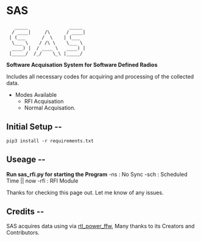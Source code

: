 # SAS
```
   _____               _____ 
  / ____|     /\      / ____|
 | (___      /  \    | (___  
  \___ \    / /\ \    \___ \ 
  ____) |  / ____ \   ____) |
 |_____/  /_/    \_\ |_____/                              

```

**Software Acquisation System for Software Defined Radios**

Includes all necessary codes for acquiring and processing of the collected data.

* Modes Available
  * RFI Acquisation
  * Normal Acquisation.

## Initial Setup --

	pip3 install -r requirements.txt

## Useage --
**Run sas_rfi.py for starting the Program**
	-ns : No Sync
	-sch : Scheduled Time || now
	-rfi : RFI Module

Thanks for checking this page out.
Let me know of any issues.

## Credits --

SAS acquires data using via [rtl_power_ffw](https://github.com/AD-Vega/rtl-power-fftw), Many thanks to its Creators and Contributors.
